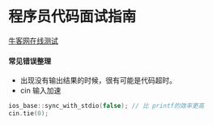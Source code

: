 # 程序员代码面试指南
[牛客网在线测试](https://www.nowcoder.com/ta/programmer-code-interview-guide)

#### 常见错误整理
* 出现没有输出结果的时候，很有可能是代码超时。
* cin 输入加速
``` c++
ios_base::sync_with_stdio(false); // 比 printf的效率更高
cin.tie(0);
```